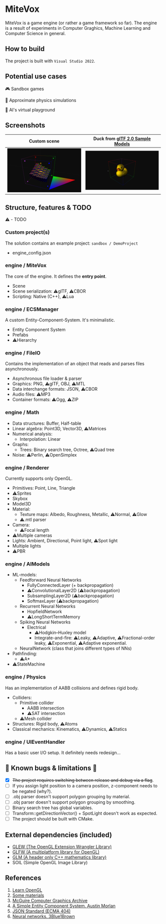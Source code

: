 
# MiteVox

MiteVox is a game engine (or rather a game framework so far). 
The engine is a result of experiments in Computer Graghics, Machine Learning and Computer Science in general.

## How to build
The project is built with ``Visual Studio 2022``.

## Potential use cases
:video_game: Sandbox games

:rocket: Approximate physics simulations

:robot: AI's virtual playground

## Screenshots
Custom scene               | Duck from [glTF 2.0 Sample Models](https://github.com/KhronosGroup/glTF-Sample-Models/tree/master/2.0)
---------------------------|-----------------------------------
![](docs/mitevox_demo.png) | ![](docs/duck_1.png)

## Structure, features & TODO
:warning: - TODO

### Custom project(s)
The solution contains an example project: `sandbox / DemoProject`
- engine_config.json

### engine / MiteVox
The core of the engine. It defines the **entry point**.
- Scene
- Scene serialization: :warning:glTF, :warning:CBOR
- Scripting: Native (C++), :warning:Lua

### engine / ECSManager
A custom Entity-Component-System. It's minimalistic.
- Entity Component System
- Prefabs
- :warning:Hierarchy

### engine / FileIO
Contains the implementation of an object that reads and parses files asynchronously.
- Asynchronous file loader & parser
- Graphics: PNG, :warning:glTF, OBJ, :warning:MTL
- Data interchange formats: JSON, :warning:CBOR
- Audio files: :warning:MP3
- Container formats: :warning:Ogg, :warning:ZIP

### engine / Math
- Data structures: Buffer, Half-table
- Linear algebra: Point3D, Vector3D, :warning:Matrices
- Numerical analysis:
  - Interpolation: Linear
- Graphs:
  - Trees: Binary search tree, Octree, :warning:Quad tree
- Noise: :warning:Perlin, :warning:OpenSimplex

### engine / Renderer
Currently supports only OpenGL.
- Primitives: Point, Line, Triangle
- :warning:Sprites
- Skybox
- Model3D
- Material:
  - Texture maps: Albedo, Roughness, Metallic, :warning:Normal, :warning:Glow
  - :warning:.mtl parser
- Camera:
  - :warning:Focal length
- :warning:Multiple cameras
- Lights: Ambient, Directional, Point light, :warning:Spot light
- Multiple lights
- :warning:PBR

### engine / AIModels
- ML-models:
  - Feedforward Neural Networks
    - FullyConnectedLayer (+ backpropagation)
    - :warning:ConvolutionalLayer2D (:warning:backpropagation)
    - SubsamplingLayer2D (:warning:backpropagation)
    - SoftmaxLayer (:warning:backpropagation)
  - Recurrent Neural Networks
    - HopfieldNetwork
    - :warning:LongShortTermMemory
  - Spiking Neural Networks
    - Electrical
      - :warning:Hodgkin–Huxley model
      - Integrate-and-fire: :warning:Leaky, :warning:Adaptive, :warning:Fractional-order leaky, :warning:Exponential, :warning:Adaptive exponential.
  - NeuralNetwork (class that joins different types of NNs)
- Pathfinding:
  - :warning:A*
- :warning:StateMachine

### engine / Physics
Has an implementation of AABB collisions and defines rigid body.
- Colliders:
  - Primitive collider
    - AABB intersection
    - :warning:SAT intersection
  - :warning:Mesh collider
- Structures: Rigid body, :warning:Atoms
- Classical mechanics: Kinematics, :warning:Dynamics, :warning:Statics

### engine / UIEventHandler
Has a basic user I/O setup. It definitely needs redesign...

## :bug: Known bugs & limitations :bug:
- [X] ~~The project requires switching between release and debug via a flag~~.
- [ ] If you assign light position to a camera position, z-component needs to be negated (why?).
- [ ] .obj parser doesn't support polygon grouping by material.
- [ ] .obj parser doesn't support polygon grouping by smoothing.
- [ ] Binary search tree has global variables.
- [ ] Transform::getDirectionVector() + SpotLight doesn't work as expected.
- [ ] The project should be built with CMake.

## External dependencies (included)
- [GLEW (The OpenGL Extension Wrangler Library)](https://github.com/nigels-com/glew)
- [GLFW (A multiplatform library for OpenGL)](https://github.com/glfw/glfw)
- [GLM (A header only C++ mathematics library)](https://github.com/g-truc/glm)
- SOIL (Simple OpenGL Image Library)

## References
1. [Learn OpenGL](https://learnopengl.com)
2. [Some materials](http://www.it.hiof.no/~borres/j3d/explain/light/p-materials.html)
3. [McGuire Computer Graphics Archive](https://casual-effects.com/g3d/data10/index.html)
4. [A Simple Entity Component System. Austin Morlan](https://austinmorlan.com/posts/entity_component_system)
5. [JSON Standard (ECMA 404)](https://www.ecma-international.org/publications-and-standards/standards/ecma-404/)
6. [Neural networks. 3Blue1Brown](https://www.youtube.com/watch?v=aircAruvnKk&list=PLZHQObOWTQDNU6R1_67000Dx_ZCJB-3pi)

